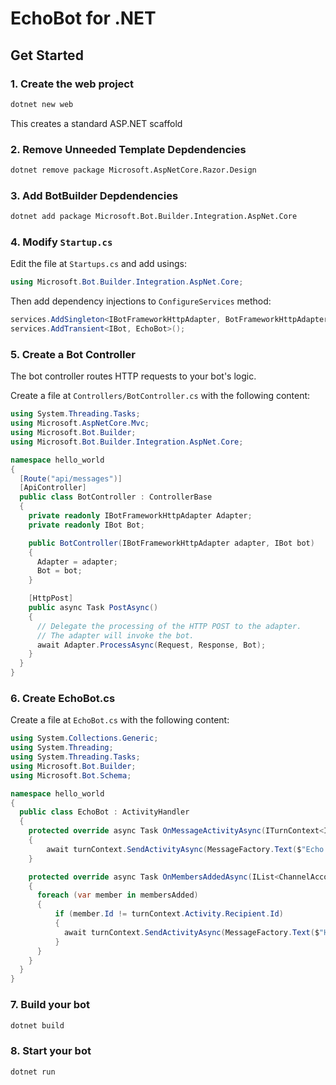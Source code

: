 # EchoBot for .NET

## Get Started

### 1. Create the web project

```bash
dotnet new web
```

This creates a standard ASP.NET scaffold

### 2. Remove Unneeded Template Depdendencies

```bash
dotnet remove package Microsoft.AspNetCore.Razor.Design
```

### 3. Add BotBuilder Depdendencies

```bash
dotnet add package Microsoft.Bot.Builder.Integration.AspNet.Core
```

### 4. Modify `Startup.cs`

Edit the file at `Startups.cs` and add usings:

```csharp
using Microsoft.Bot.Builder.Integration.AspNet.Core;
```

Then add dependency injections to `ConfigureServices` method:

```csharp
services.AddSingleton<IBotFrameworkHttpAdapter, BotFrameworkHttpAdapter>();
services.AddTransient<IBot, EchoBot>();
```

### 5. Create a Bot Controller

The bot controller routes HTTP requests to your bot's logic.

Create a file at `Controllers/BotController.cs` with the following content:

```csharp
using System.Threading.Tasks;
using Microsoft.AspNetCore.Mvc;
using Microsoft.Bot.Builder;
using Microsoft.Bot.Builder.Integration.AspNet.Core;

namespace hello_world
{
  [Route("api/messages")]
  [ApiController]
  public class BotController : ControllerBase
  {
    private readonly IBotFrameworkHttpAdapter Adapter;
    private readonly IBot Bot;

    public BotController(IBotFrameworkHttpAdapter adapter, IBot bot)
    {
      Adapter = adapter;
      Bot = bot;
    }

    [HttpPost]
    public async Task PostAsync()
    {
      // Delegate the processing of the HTTP POST to the adapter.
      // The adapter will invoke the bot.
      await Adapter.ProcessAsync(Request, Response, Bot);
    }
  }
}
```

### 6. Create EchoBot.cs

Create a file at `EchoBot.cs` with the following content:

```csharp
using System.Collections.Generic;
using System.Threading;
using System.Threading.Tasks;
using Microsoft.Bot.Builder;
using Microsoft.Bot.Schema;

namespace hello_world
{
  public class EchoBot : ActivityHandler
  {
    protected override async Task OnMessageActivityAsync(ITurnContext<IMessageActivity> turnContext, CancellationToken cancellationToken)
    {
        await turnContext.SendActivityAsync(MessageFactory.Text($"Echo: {turnContext.Activity.Text}"), cancellationToken);
    }

    protected override async Task OnMembersAddedAsync(IList<ChannelAccount> membersAdded, ITurnContext<IConversationUpdateActivity> turnContext, CancellationToken cancellationToken)
    {
      foreach (var member in membersAdded)
      {
          if (member.Id != turnContext.Activity.Recipient.Id)
          {
            await turnContext.SendActivityAsync(MessageFactory.Text($"Hello and welcome!"), cancellationToken);
          }
      }
    }
  }
}
```

### 7. Build your bot

```bash
dotnet build
```

### 8. Start your bot

```bash
dotnet run
```